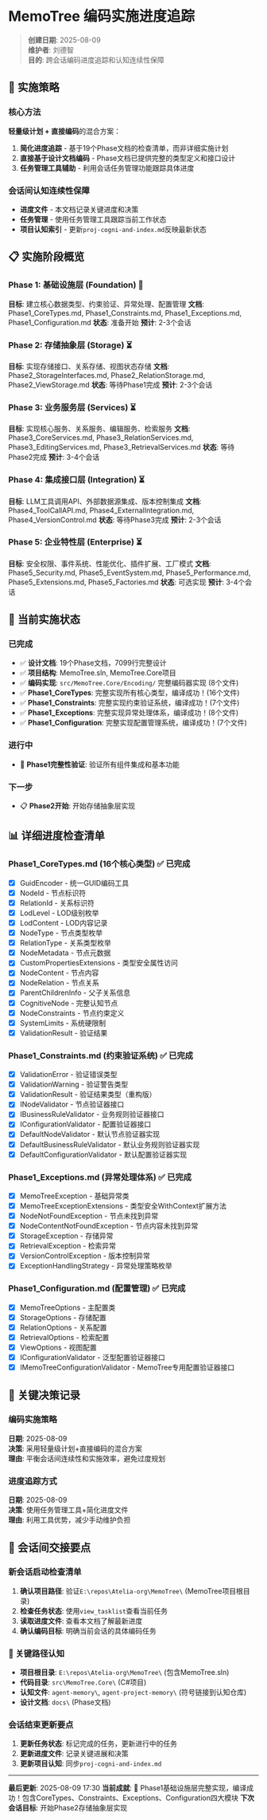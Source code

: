 # MemoTree 编码实施进度追踪

> **创建日期**: 2025-08-09  
> **维护者**: 刘德智  
> **目的**: 跨会话编码进度追踪和认知连续性保障  

## 🎯 实施策略

### 核心方法
**轻量级计划 + 直接编码**的混合方案：
1. **简化进度追踪** - 基于19个Phase文档的检查清单，而非详细实施计划
2. **直接基于设计文档编码** - Phase文档已提供完整的类型定义和接口设计
3. **任务管理工具辅助** - 利用会话任务管理功能跟踪具体进度

### 会话间认知连续性保障
- **进度文件** - 本文档记录关键进度和决策
- **任务管理** - 使用任务管理工具跟踪当前工作状态
- **项目认知索引** - 更新`proj-cogni-and-index.md`反映最新状态

## 📋 实施阶段概览

### Phase 1: 基础设施层 (Foundation) 🚧
**目标**: 建立核心数据类型、约束验证、异常处理、配置管理
**文档**: Phase1_CoreTypes.md, Phase1_Constraints.md, Phase1_Exceptions.md, Phase1_Configuration.md
**状态**: 准备开始
**预计**: 2-3个会话

### Phase 2: 存储抽象层 (Storage) ⏳
**目标**: 实现存储接口、关系存储、视图状态存储
**文档**: Phase2_StorageInterfaces.md, Phase2_RelationStorage.md, Phase2_ViewStorage.md
**状态**: 等待Phase1完成
**预计**: 2-3个会话

### Phase 3: 业务服务层 (Services) ⏳
**目标**: 实现核心服务、关系服务、编辑服务、检索服务
**文档**: Phase3_CoreServices.md, Phase3_RelationServices.md, Phase3_EditingServices.md, Phase3_RetrievalServices.md
**状态**: 等待Phase2完成
**预计**: 3-4个会话

### Phase 4: 集成接口层 (Integration) ⏳
**目标**: LLM工具调用API、外部数据源集成、版本控制集成
**文档**: Phase4_ToolCallAPI.md, Phase4_ExternalIntegration.md, Phase4_VersionControl.md
**状态**: 等待Phase3完成
**预计**: 2-3个会话

### Phase 5: 企业特性层 (Enterprise) ⏳
**目标**: 安全权限、事件系统、性能优化、插件扩展、工厂模式
**文档**: Phase5_Security.md, Phase5_EventSystem.md, Phase5_Performance.md, Phase5_Extensions.md, Phase5_Factories.md
**状态**: 可选实现
**预计**: 3-4个会话

## 🔧 当前实施状态

### 已完成
- ✅ **设计文档**: 19个Phase文档，7099行完整设计
- ✅ **项目结构**: MemoTree.sln, MemoTree.Core项目
- ✅ **编码实现**: `src/MemoTree.Core/Encoding/` 完整编码器实现 (8个文件)
- ✅ **Phase1_CoreTypes**: 完整实现所有核心类型，编译成功！(16个文件)
- ✅ **Phase1_Constraints**: 完整实现约束验证系统，编译成功！(7个文件)
- ✅ **Phase1_Exceptions**: 完整实现异常处理体系，编译成功！(8个文件)
- ✅ **Phase1_Configuration**: 完整实现配置管理系统，编译成功！(7个文件)

### 进行中
- 🚧 **Phase1完整性验证**: 验证所有组件集成和基本功能

### 下一步
- 📋 **Phase2开始**: 开始存储抽象层实现

## 📊 详细进度检查清单

### Phase1_CoreTypes.md (16个核心类型) ✅ 已完成
- [x] GuidEncoder - 统一GUID编码工具
- [x] NodeId - 节点标识符
- [x] RelationId - 关系标识符
- [x] LodLevel - LOD级别枚举
- [x] LodContent - LOD内容记录
- [x] NodeType - 节点类型枚举
- [x] RelationType - 关系类型枚举
- [x] NodeMetadata - 节点元数据
- [x] CustomPropertiesExtensions - 类型安全属性访问
- [x] NodeContent - 节点内容
- [x] NodeRelation - 节点关系
- [x] ParentChildrenInfo - 父子关系信息
- [x] CognitiveNode - 完整认知节点
- [x] NodeConstraints - 节点约束定义
- [x] SystemLimits - 系统硬限制
- [x] ValidationResult - 验证结果

### Phase1_Constraints.md (约束验证系统) ✅ 已完成
- [x] ValidationError - 验证错误类型
- [x] ValidationWarning - 验证警告类型
- [x] ValidationResult - 验证结果类型（重构版）
- [x] INodeValidator - 节点验证器接口
- [x] IBusinessRuleValidator - 业务规则验证器接口
- [x] IConfigurationValidator - 配置验证器接口
- [x] DefaultNodeValidator - 默认节点验证器实现
- [x] DefaultBusinessRuleValidator - 默认业务规则验证器实现
- [x] DefaultConfigurationValidator - 默认配置验证器实现

### Phase1_Exceptions.md (异常处理体系) ✅ 已完成
- [x] MemoTreeException - 基础异常类
- [x] MemoTreeExceptionExtensions - 类型安全WithContext扩展方法
- [x] NodeNotFoundException - 节点未找到异常
- [x] NodeContentNotFoundException - 节点内容未找到异常
- [x] StorageException - 存储异常
- [x] RetrievalException - 检索异常
- [x] VersionControlException - 版本控制异常
- [x] ExceptionHandlingStrategy - 异常处理策略枚举

### Phase1_Configuration.md (配置管理) ✅ 已完成
- [x] MemoTreeOptions - 主配置类
- [x] StorageOptions - 存储配置
- [x] RelationOptions - 关系配置
- [x] RetrievalOptions - 检索配置
- [x] ViewOptions - 视图配置
- [x] IConfigurationValidator<T> - 泛型配置验证器接口
- [x] IMemoTreeConfigurationValidator - MemoTree专用配置验证器接口

## 🎯 关键决策记录

### 编码实施策略
**日期**: 2025-08-09  
**决策**: 采用轻量级计划+直接编码的混合方案  
**理由**: 平衡会话间连续性和实施效率，避免过度规划  

### 进度追踪方式
**日期**: 2025-08-09  
**决策**: 使用任务管理工具+简化进度文件  
**理由**: 利用工具优势，减少手动维护负担  

## 📝 会话间交接要点

### 新会话启动检查清单
1. **确认项目路径**: 验证`E:\repos\Atelia-org\MemoTree\` (MemoTree项目根目录)
2. **检查任务状态**: 使用`view_tasklist`查看当前任务
3. **读取进度文件**: 查看本文档了解最新进度
4. **确认编码目标**: 明确当前会话的具体编码任务

### 🚨 关键路径认知
- **项目根目录**: `E:\repos\Atelia-org\MemoTree\` (包含MemoTree.sln)
- **代码目录**: `src\MemoTree.Core\` (C#项目)
- **认知文件**: `agent-memory\`, `agent-project-memory\` (符号链接到认知仓库)
- **设计文档**: `docs\` (Phase文档)

### 会话结束更新要点
1. **更新任务状态**: 标记完成的任务，更新进行中的任务
2. **更新进度文件**: 记录关键进展和决策
3. **更新项目认知**: 同步`proj-cogni-and-index.md`

---

**最后更新**: 2025-08-09 17:30
**当前成就**: 🎉 Phase1基础设施层完整实现，编译成功！包含CoreTypes、Constraints、Exceptions、Configuration四大模块
**下次会话目标**: 开始Phase2存储抽象层实现
